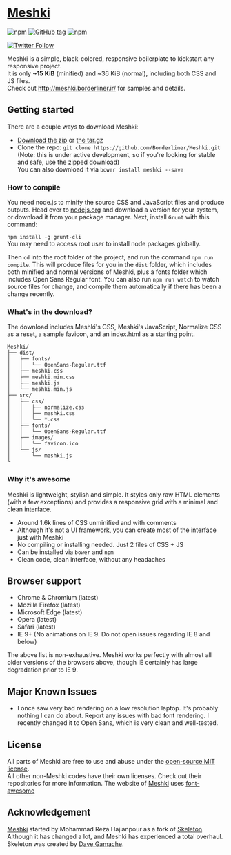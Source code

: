 # [Meshki](http://meshki.borderliner.ir/)
[![npm](https://img.shields.io/npm/dm/meshki.svg?maxAge=2592000?style=flat-square)](https://www.npmjs.com/package/meshki)
[![GitHub tag](https://img.shields.io/github/tag/borderliner/meshki.svg?maxAge=2592000?style=flat-square)](https://github.com/Borderliner/Meshki/releases)
[![npm](https://img.shields.io/npm/l/meshki.svg?maxAge=2592000?style=flat-square)](https://github.com/Borderliner/Meshki/blob/master/LICENSE.md)

[![Twitter Follow](https://img.shields.io/twitter/follow/meshki_ui.svg?style=social&label=Follow&maxAge=2592000?style=flat-square)](https://twitter.com/Meshki_UI)

Meshki is a simple, black-colored, responsive boilerplate to kickstart any responsive project.<br>
It is only <b>~15 KiB</b> (minified) and ~36 KiB (normal), including both CSS and JS files.<br>
Check out <http://meshki.borderliner.ir/> for samples and details.

## Getting started

There are a couple ways to download Meshki:
- [Download the zip](https://github.com/Borderliner/Meshki/archive/v1.2.1.zip) or [the tar.gz](https://github.com/Borderliner/Meshki/archive/v1.2.1.tar.gz)
- Clone the repo: `git clone https://github.com/Borderliner/Meshki.git` (Note: this is under active development, so if you're looking for stable and safe, use the zipped download)<br>
You can also download it via `bower install meshki --save`

### How to compile
You need node.js to minify the source CSS and JavaScript files and produce outputs. Head over to [nodejs.org](https://nodejs.org/en/) and download a version for your system, or download it from your package manager. Next, install `Grunt` with this command:

`npm install -g grunt-cli`<br>
You may need to access root user to install node packages globally.

Then `cd` into the root folder of the project, and run the command `npm run compile`. This will produce files for you in the `dist` folder, which includes both minified and normal versions of Meshki, plus a fonts folder which includes Open Sans Regular font. You can also run `npm run watch` to watch source files for change, and compile them automatically if there has been a change recently.

### What's in the download?

The download includes Meshki's CSS, Meshki's JavaScript, Normalize CSS as a reset, a sample favicon, and an index.html as a starting point.

```
Meshki/
├── dist/
│   ├── fonts/
│   │   └── OpenSans-Regular.ttf
│   ├── meshki.css
│   ├── meshki.min.css
│   ├── meshki.js
│   └── meshki.min.js
├── src/
│   ├── css/
│   │   ├── normalize.css
│   │   ├── meshki.css
│   │   └── *.css
│   ├── fonts/
│   │   └── OpenSans-Regular.ttf
│   ├── images/
│   │   └── favicon.ico
│   └── js/
│       └── meshki.js
└

```

### Why it's awesome

Meshki is lightweight, stylish and simple. It styles only raw HTML elements (with a few exceptions) and provides a responsive grid with a minimal and clean interface.
- Around 1.6k lines of CSS unminified and with comments
- Although it's not a UI framework, you can create most of the interface just with Meshki
- No compiling or installing needed. Just 2 files of CSS + JS
- Can be installed via `bower` and `npm`
- Clean code, clean interface, without any headaches


## Browser support

- Chrome & Chromium (latest)
- Mozilla Firefox (latest)
- Microsoft Edge (latest)
- Opera (latest)
- Safari (latest)
- IE 9+ (No animations on IE 9. Do not open issues regarding IE 8 and below)

The above list is non-exhaustive. Meshki works perfectly with almost all older versions of the browsers above, though IE certainly has large degradation prior to IE 9.

## Major Known Issues
- I once saw very bad rendering on a low resolution laptop. It's probably nothing I can do about. Report any issues with bad font rendering. I recently changed it to Open Sans, which is very clean and well-tested.

## License

All parts of Meshki are free to use and abuse under the [open-source MIT license](https://github.com/Borderliner/Meshki/blob/master/LICENSE.md).<br>
All other non-Meshki codes have their own licenses. Check out their repositories for more information.
The website of [Meshki](http://meshki.borderliner.ir) uses [font-awesome](http://fontawesome.io/)

## Acknowledgement

[Meshki](http://meshki.borderliner.ir) started by Mohammad Reza Hajianpour as a fork of [Skeleton](https://github.com/dhg/Skeleton). Although it has changed a lot, and Meshki has experienced a total overhaul.<br>
Skeleton was created by [Dave Gamache](https://twitter.com/dhg).
